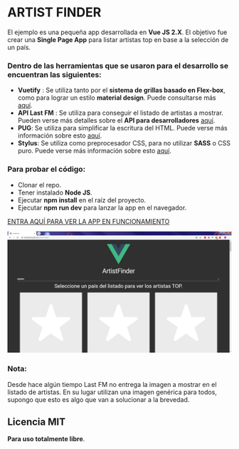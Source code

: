 # ARTIST FINDER

El ejemplo es una pequeña app desarrollada en **Vue JS 2.X**. El objetivo fue crear una **Single Page App** para listar artistas top en base a la selección de un país.

### Dentro de las herramientas que se usaron para el desarrollo se encuentran las siguientes:

* **Vuetify** : Se utiliza tanto por el **sistema de grillas basado en Flex-box**, como para lograr un estilo **material design**. Puede consultarse más [aquí](https://vuetifyjs.com).
* **API Last FM** : Se utiliza para conseguir el listado de artistas a mostrar. Pueden verse más detalles sobre el **API para desarrolladores** [aquí](https://www.last.fm/api/).
* **PUG**: Se utiliza para simplificar la escritura del HTML. Puede verse más información sobre esto [aquí](https://pugjs.org/api/getting-started.html).
* **Stylus**: Se utiliza como preprocesador CSS, para no utilizar **SASS** o CSS puro. Puede verse más información sobre esto
[aquí](http://stylus-lang.com/).

### Para probar el código:

* Clonar el repo.
* Tener instalado **Node JS**.
* Ejecutar **npm install** en el raíz del proyecto.
* Ejecutar **npm run dev** para lanzar la app en el navegador.

[ENTRA AQUÍ PARA VER LA APP EN FUNCIONAMIENTO](https://alanlapierre.github.io/artist-finder/)

![ArtistFinder homepage](https://github.com/alanlapierre/artist-finder/blob/master/src/assets/readme.png)

### Nota:
Desde hace algún tiempo Last FM no entrega la imagen a mostrar en el listado de artistas. En su lugar utilizan una imagen genérica para todos, supongo que esto es algo que van a solucionar a la brevedad.

Licencia MIT
----
**Para uso totalmente libre**.
